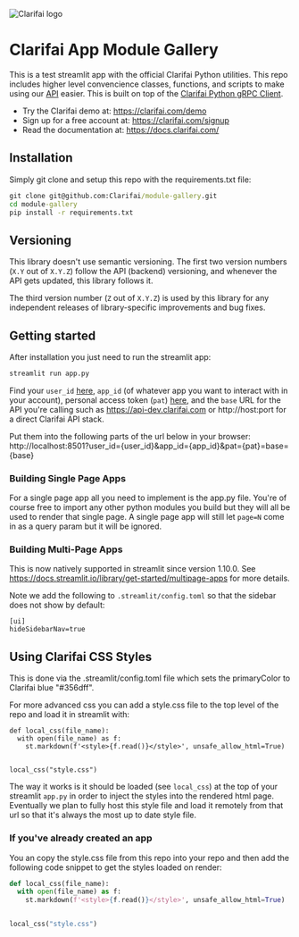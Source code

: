 ![Clarifai logo](https://www.clarifai.com/hs-fs/hubfs/logo/Clarifai/clarifai-740x150.png?width=240)

# Clarifai App Module Gallery


This is a test streamlit app with  the official Clarifai Python utilities. This repo includes higher level convencience classes, functions, and scripts to make using our [API](https://docs.clarifai.com) easier. This is built on top of the [Clarifai Python gRPC Client](https://github.com/Clarifai/clarifai-python-grpc).

* Try the Clarifai demo at: https://clarifai.com/demo
* Sign up for a free account at: https://clarifai.com/signup
* Read the documentation at: https://docs.clarifai.com/

## Installation

Simply git clone and setup this repo with the requirements.txt file:
```cmd
git clone git@github.com:Clarifai/module-gallery.git
cd module-gallery
pip install -r requirements.txt
```

## Versioning

This library doesn't use semantic versioning. The first two version numbers (`X.Y` out of `X.Y.Z`) follow the API (backend) versioning, and
whenever the API gets updated, this library follows it.

The third version number (`Z` out of `X.Y.Z`) is used by this library for any independent releases of library-specific improvements and bug fixes.

## Getting started

After installation you just need to run the streamlit app:
```cmd
streamlit run app.py
```

Find your `user_id` [here](https://portal.clarifai.com/settings/profile), `app_id` (of whatever app you  want to interact with in your account), personal access token (`pat`) [here](https://portal.clarifai.com/settings/authentication), and the `base` URL for the API you're calling such as https://api-dev.clarifai.com or http://host:port for a direct Clarifai API stack.

Put them into the following parts of the url below in your browser:
http://localhost:8501?user_id={user_id}&app_id={app_id}&pat={pat}=base={base}


### Building Single Page Apps
For a single page app all you need to implement is the app.py file. You're of course free to import any other python modules you build but they will all be used to render that single page. A single page app will still let `page=N` come in as a query param but it will be ignored.

### Building Multi-Page Apps
This is now natively supported in streamlit since version 1.10.0. See https://docs.streamlit.io/library/get-started/multipage-apps for more details.

Note we add the following to `.streamlit/config.toml` so that the sidebar does not show by default:
```
[ui]
hideSidebarNav=true
```

## Using Clarifai CSS Styles

This is done via the .streamlit/config.toml file which sets the primaryColor to Clarifai blue "#356dff".

For more advanced css you can add a style.css file to the top level of the repo and load it in streamlit with:
```
def local_css(file_name):
  with open(file_name) as f:
    st.markdown(f'<style>{f.read()}</style>', unsafe_allow_html=True)


local_css("style.css")
```

The way it works is it should be loaded (see `local_css`) at the top of your streamlit `app.py` in order to inject the styles into the rendered html page. Eventually we plan to fully host this style file and load it remotely from that url so that it's always the most up to date style file.

### If you've already created an app

You an copy the style.css file from this repo into your repo and then add the following code snippet to get the styles loaded on render:
```python
def local_css(file_name):
  with open(file_name) as f:
    st.markdown(f'<style>{f.read()}</style>', unsafe_allow_html=True)


local_css("style.css")
```
